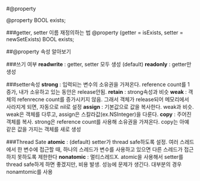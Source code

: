 #@property

@property BOOL exists;

###getter, setter 이름 재정의하는 법
@property (getter = isExists, setter = newSetExists) BOOL exists;


##@property 속성 알아보기

###쓰기 여부
**readwrite** : getter, setter 모두 생성 (default)
**readonly** : getter만 생성

###setter속성
**strong** : 입력되는 변수의 소유권을 가져온다. reference count를 1증가, 내가 소유하고 있는 동안은 release안됨.
**retain** : strong속성과 비슷
**weak**   : 객체의 refenrecne count를 증가시키지 않음. 그래서 객체가 release되어 메모리에서 사라지게 되면, 자동으로 nil로 설정
**assign** : 기본값으로 값을 복사한다. weak과 비슷. weak은 객체를 다루고, assign은 스칼라값(ex.NSInteger)을 다룬다.
**copy**   : 주어진 객체를 복사. strong은 reference count를 사용해 소유권을 가져온다. copy는 아예 같은 값을 가지는 객체를 새로 생성

###Thread Sate
**atomic** : (default) setter가 thread safe하도록 설정. 여러 스레드에서 한 변수에 접근할 때, 하나의 스레드가 변수를 사용하고 있으면 다른 스레드가 접근하지 못하도록 제한한다
**nonatomic** : 멀티스레드X. atomic을 사용해서 setter를 thread safe하게 하면 좋겠지만, 비용 발생. 성능에 문제가 생긴다. 대부분의 경우 nonamtomic를 사용
